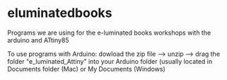 # eluminatedbooks
Programs we are using for the e-luminated books workshops with the arduino and ATtiny85

To use programs with Arduino:
dowload the zip file --> unzip --> drag the folder "e_luminated_Attiny" into your Arduino folder (usually located in Documents folder (Mac) or My Documents (Windows)  
